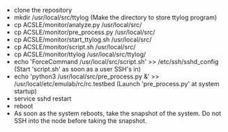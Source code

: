 * clone the repository
* mkdir /usr/local/src/ttylog (Make the directory to store ttylog program)
* cp ACSLE/monitor/analyze.py /usr/local/src/
* cp ACSLE/monitor/pre_process.py /usr/local/src/
* cp ACSLE/monitor/start_ttylog.sh /usr/local/src/
* cp ACSLE/monitor/script.sh /usr/local/src/
* cp ACSLE/monitor/ttylog /usr/local/src/ttylog/
* echo 'ForceCommand /usr/local/src/script.sh' >> /etc/ssh/sshd_config (Start 'script.sh' as soon as a user SSH's in)
* echo 'python3 /usr/local/src/pre_process.py &' >> /usr/local/etc/emulab/rc/rc.testbed (Launch 'pre_process.py' at system startup)
* service sshd restart
* reboot
* As soon as the system reboots, take the snapshot of the system. Do not SSH into the node before taking the snapshot.